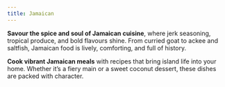 ```yaml
---
title: Jamaican
---
```


**Savour the spice and soul of Jamaican cuisine**, where jerk seasoning, tropical produce, and bold flavours shine. From curried goat to ackee and saltfish, Jamaican food is lively, comforting, and full of history.

**Cook vibrant Jamaican meals** with recipes that bring island life into your home. Whether it’s a fiery main or a sweet coconut dessert, these dishes are packed with character.
